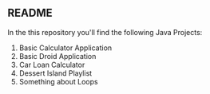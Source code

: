 ## README

In the this repository you'll find the following Java Projects:

1.  Basic Calculator Application
2.  Basic Droid Application
3.  Car Loan Calculator
4.  Dessert Island Playlist
5.  Something about Loops